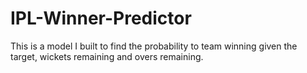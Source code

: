 # IPL-Winner-Predictor
This is a model I built to find the probability to team winning given the target, wickets remaining and overs remaining.
